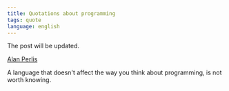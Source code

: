 ```yaml
---
title: Quotations about programming
tags: quote
language: english
---
```


The post will be updated.

[Alan Perlis](https://en.wikiquote.org/wiki/Alan_Perlis)

A language that doesn't affect the way you think about programming, is not worth knowing.
